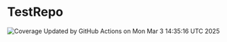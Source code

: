 # TestRepo

![Coverage](https://img.shields.io/badge/coverage-%25-lightgrey)
Updated by GitHub Actions on Mon Mar  3 14:35:16 UTC 2025
